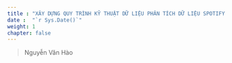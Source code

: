 ```yaml
---
title : "XÂY DỰNG QUY TRÌNH KỸ THUẬT DỮ LIỆU PHÂN TÍCH DỮ LIỆU SPOTIFY VỚI AWS"
date :  "`r Sys.Date()`" 
weight: 1
chapter: false
---
```



> Nguyễn Văn Hào